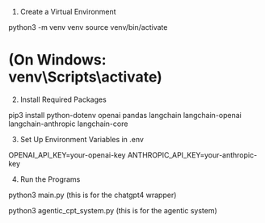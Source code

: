 1. Create a Virtual Environment

python3 -m venv venv
source venv/bin/activate

# (On Windows: venv\Scripts\activate)

2. Install Required Packages

pip3 install python-dotenv openai pandas langchain langchain-openai langchain-anthropic langchain-core

3. Set Up Environment Variables in .env

OPENAI_API_KEY=your-openai-key
ANTHROPIC_API_KEY=your-anthropic-key

4. Run the Programs

python3 main.py (this is for the chatgpt4 wrapper)

python3 agentic_cpt_system.py (this is for the agentic system)
